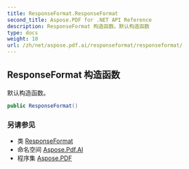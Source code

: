 ```yaml
---
title: ResponseFormat.ResponseFormat
second_title: Aspose.PDF for .NET API Reference
description: ResponseFormat 构造函数。默认构造函数
type: docs
weight: 10
url: /zh/net/aspose.pdf.ai/responseformat/responseformat/
---
```

## ResponseFormat 构造函数

默认构造函数。

```csharp
public ResponseFormat()
```

### 另请参见

* 类 [ResponseFormat](../)
* 命名空间 [Aspose.Pdf.AI](../../../aspose.pdf.ai/)
* 程序集 [Aspose.PDF](../../../)